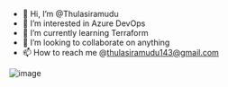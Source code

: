 - 👋 Hi, I’m @Thulasiramudu
- 👀 I’m interested in Azure DevOps
- 🌱 I’m currently learning Terraform
- 💞️ I’m looking to collaborate on anything
- 📫 How to reach me @thulasiramudu143@gmail.com


![image](https://user-images.githubusercontent.com/66208700/170870832-bfed3c81-1e7c-4d08-aaa4-e1cfd5a4683d.png)

<!---
Thulasiramudu/Thulasiramudu is a ✨ special ✨ repository because its `README.md` (this file) appears on your GitHub profile.
You can click the Preview link to take a look at your changes.
--->
